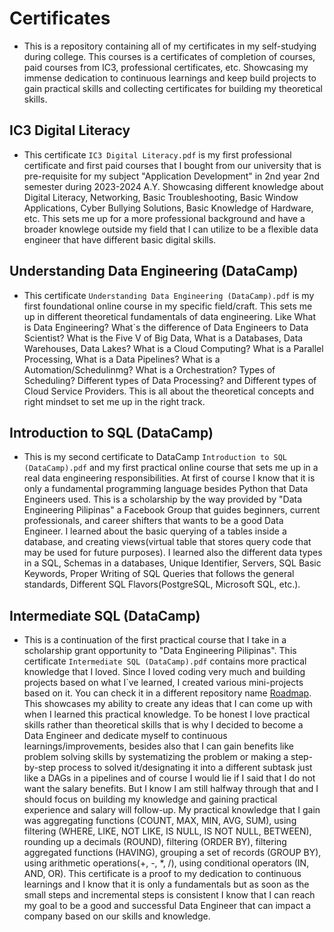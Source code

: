 # Certificates
- This is a repository containing all of my certificates in my self-studying during college. This courses is a certificates of completion of courses, paid courses from IC3, professional certificates, etc. Showcasing my immense dedication to continuous learnings and keep build projects to gain practical skills and collecting certificates for building my theoretical skills.

## IC3 Digital Literacy
- This certificate `IC3 Digital Literacy.pdf` is my first professional certificate and first paid courses that I bought from our university that is pre-requisite for my subject "Application Development" in 2nd year 2nd semester during 2023-2024 A.Y. Showcasing different knowledge about Digital Literacy, Networking, Basic Troubleshooting, Basic Window Applications, Cyber Bullying Solutions, Basic Knowledge of Hardware, etc. This sets me up for a more professional background and have a broader knowlege outside my field that I can utilize to be a flexible data engineer that have different basic digital skills.

## Understanding Data Engineering (DataCamp)
- This certificate `Understanding Data Engineering (DataCamp).pdf` is my first foundational online course in my specific field/craft. This sets me up in different theoretical fundamentals of data engineering. Like What is Data Engineering? What`s the difference of Data Engineers to Data Scientist? What is the Five V of Big Data, What is a Databases, Data Warehouses, Data Lakes? What is a Cloud Computing? What is a Parallel Processing, What is a Data Pipelines? What is a Automation/Schedulinmg? What is a Orchestration? Types of Scheduling? Different types of Data Processing? and Different types of Cloud Service Providers. This is all about the theoretical concepts and right mindset to set me up in the right track.

## Introduction to SQL (DataCamp)
- This is my second certificate to DataCamp `Introduction to SQL (DataCamp).pdf` and my first practical online course that sets me up in a real data engineering responsibilities. At first of course I know that it is only a fundamental programming language besides Python that Data Engineers used. This is a scholarship by the way provided by "Data Engineering Pilipinas" a Facebook Group that guides beginners, current professionals, and career shifters that wants to be a good Data Engineer. I learned about the basic querying of a tables inside a database, and creating views(virtual table that stores query code that may be used for future purposes). I learned also the different data types in a SQL, Schemas in a databases, Unique Identifier, Servers, SQL Basic Keywords, Proper Writing of SQL Queries that follows the general standards, Different SQL Flavors(PostgreSQL, Microsoft SQL, etc.).

## Intermediate SQL (DataCamp)
- This is a continuation of the first practical course that I take in a scholarship grant opportunity to "Data Engineering Pilipinas". This certificate `Intermediate SQL (DataCamp).pdf` contains more practical knowledge that I loved. Since I loved coding very much and building projects based on what I`ve learned, I created various mini-projects based on it. You can check it in a different repository name [Roadmap](https://github.com/christianebacani/Roadmap). This showcases my ability to create any ideas that I can come up with when I learned this practical knowledge. To be honest I love practical skills rather than theoretical skills that is why I decided to become a Data Engineer and dedicate myself to continuous learnings/improvements, besides also that I can gain benefits like problem solving skills by systematizing the problem or making a step-by-step process to solved it/designating it into a different subtask just like a DAGs in a pipelines and of course I would lie if I said that I do not want the salary benefits. But I know I am still halfway through that and I should focus on building my knowledge and gaining practical experience and salary will follow-up. My practical knowledge that I gain was aggregating functions (COUNT, MAX, MIN, AVG, SUM), using filtering (WHERE, LIKE, NOT LIKE, IS NULL, IS NOT NULL, BETWEEN), rounding up a decimals (ROUND), filtering (ORDER BY), filtering aggregated functions (HAVING), grouping a set of records (GROUP BY), using arithmetic operations(+, -, *, /), using conditional operators (IN, AND, OR). This certificate is a proof to my dedication to continuous learnings and I know that it is only a fundamentals but as soon as the small steps and incremental steps is consistent I know that I can reach my goal to be a good and successful Data Engineer that can impact a company based on our skills and knowledge.
